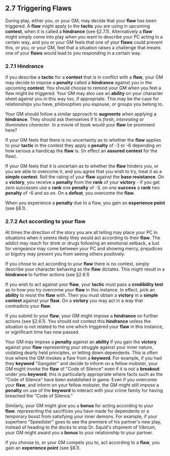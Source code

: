 ## 2.7 Triggering Flaws

During play, either you, or your GM, may decide that your **flaw** has been triggered. A **flaw** might apply to the **tactic** you are using in upcoming **contest**, when it is called a **hindrance** (see §2.7.1). Alternatively a **flaw** might simply come into play when you want to describe your PC acting in a certain way, and you or your GM feels that one of your **flaws** could prevent this, or you, or your GM, feel that a situation raises a challenge that means one of your **flaws** would lead to you responding in a certain way. 

### 2.7.1 Hindrance

if you describe a **tactic** for a **contest** that is in conflict with a **flaw**, your GM may decide to impose a **penalty** called a **hindrance** against you in the upcoming **contest**. You should choose to remind your GM when you feel a flaw might be triggered. Your GM may also use an **ability** on your character sheet against you in this way too, if appropriate. This may be the case for relationships you have, philosophies you espouse, or groups you belong to. 

Your GM should follow a similar approach to **augments** when applying a **hindrance**. They should ask themselves if it is *fresh*, *interesting* or *illuminates character*. In a movie of book would your **flaw** be prominent here?

If your GM feels that there is no uncertainty as to whether the **flaw** applies to your **tactic** in the contest they apply a **penalty** of -3 or -6 depending on how serious a handicap the **flaw** is. (In effect an **assured contest** for the flaw). 

If your GM feels that it is uncertain as to whether the **flaw** hinders you, or you are able to overcome it, and you agree that you wish to try, treat it as a **simple contest**. Roll the rating of your **flaw** against the **base resistance**. On a **victory**, you receive a **penalty** from the **rank** of your **victory** - if you get *zero* successes use a **rank** one **penalty** of -3, on *one* **success** a **rank** two **penalty** of -6 and so on. On a **defeat**, you overcome the **flaw**.

When you experience a **penalty** due to a flaw, you gain an **experience point** (see §8.1).

### 2.7.2 Act according to your flaw

At times the direction of the story you are all telling may place your PC in situations when it seems likely they would act according to their **flaw**. The addict may reach for drink or drugs following an emotional setback, a lust for vengeance may come between your PC and showing mercy, prejudices or bigotry may prevent you from seeing others positively.  

If you chose to act according to your **flaw** there is no contest, simply describe your character behaving as the **flaw** dictates. This might result in a **hindrance** to further actions (see §2.6.1)

If you wish to act against your **flaw**, your **tactic** must pass a **credibility test** as to how you try overcome your **flaw** in this instance. In effect, pick an **ability** to resist the **flaw** with. Then you must obtain a **victory** in a **simple contest** against your **flaw**. On a **victory** you may act in a way that contradicts your **flaw**.

If you submit to your **flaw**, your GM might impose a **hindrance** on further actions (see §2.6.1). You should not contest this **hindrance** unless the situation is not related to the one which triggered your **flaw** in this instance, or significant time has now passed.

Your GM may impose a **penalty** against an **ability** if you gain the **victory** against your **flaw** representing your struggle against your inner nature, violating dearly held principles, or letting down dependents. This is often true where the GM invokes a flaw from a **keyword**. For example, if you had they **keyword** "Gangster" and decide to inform on a fellow mobster, your GM might invoke the **flaw** of "Code of Silence" even if it is not a **breakout** under you **keyword**; this is particularly appropriate where facts such as the "Code of Silence" have been established in game. Even if you overcome your **flaw**, and inform on your fellow mobster, the GM might still impose a **penalty** on use of the **keyword** to interact with your crime family for having breached the "Code of Silence."
 
Similarly, your GM might give you a **bonus** for acting according to your **flaw**. representing the sacrifices you have made for dependents or a temporary boost from satisfying your inner demons. For example, if your superhero "Speedster" goes to see the premiere of his partner's new play, instead of heading to the docks to stop Dr. Squid's shipment of Vibrium, your GM might award you a **bonus** to your relationship to your partner.

If you choose to, or your GM compels you to, act according to a **flaw**, you gain an **experience point** (see §8.1).


